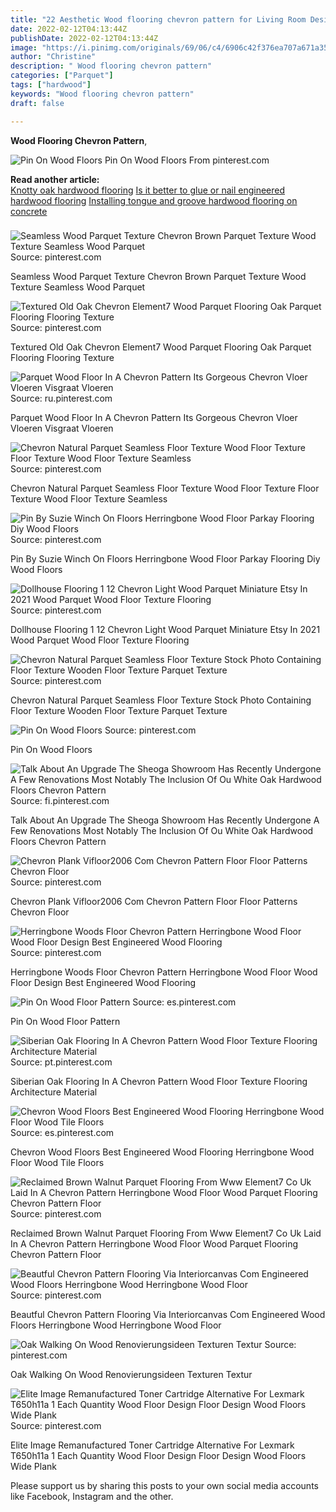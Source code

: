 ```yaml
---
title: "22 Aesthetic Wood flooring chevron pattern for Living Room Design"
date: 2022-02-12T04:13:44Z
publishDate: 2022-02-12T04:13:44Z
image: "https://i.pinimg.com/originals/69/06/c4/6906c42f376ea707a671a357943c0b3e.jpg"
author: "Christine"
description: " Wood flooring chevron pattern"
categories: ["Parquet"]
tags: ["hardwood"]
keywords: "Wood flooring chevron pattern"
draft: false

---
```

<!-- Head tag Code -->
**Wood Flooring Chevron Pattern**, 

![Pin On Wood Floors](https://i.pinimg.com/originals/60/27/08/602708dd730cfbd331e7c424a94e9335.jpg "Pin On Wood Floors")
Pin On Wood Floors From pinterest.com

**Read another article:**  
[Knotty oak hardwood flooring](/knotty-oak-hardwood-flooring/)
[Is it better to glue or nail engineered hardwood flooring](/is-it-better-to-glue-or-nail-engineered-hardwood-flooring/)
[Installing tongue and groove hardwood flooring on concrete](/installing-tongue-and-groove-hardwood-flooring-on-concrete/)




### 

 


![Seamless Wood Parquet Texture Chevron Brown Parquet Texture Wood Texture Seamless Wood Parquet](https://i.pinimg.com/originals/d1/0e/a3/d10ea30183ecc9682cab50e5e4e5e069.jpg "Seamless Wood Parquet Texture Chevron Brown Parquet Texture Wood Texture Seamless Wood Parquet")
Source: pinterest.com

Seamless Wood Parquet Texture Chevron Brown Parquet Texture Wood Texture Seamless Wood Parquet  

![Textured Old Oak Chevron Element7 Wood Parquet Flooring Oak Parquet Flooring Flooring Texture](https://i.pinimg.com/originals/8c/95/dc/8c95dc16d51350c14670038293596185.jpg "Textured Old Oak Chevron Element7 Wood Parquet Flooring Oak Parquet Flooring Flooring Texture")
Source: pinterest.com

Textured Old Oak Chevron Element7 Wood Parquet Flooring Oak Parquet Flooring Flooring Texture  

![Parquet Wood Floor In A Chevron Pattern Its Gorgeous Chevron Vloer Vloeren Visgraat Vloeren](https://i.pinimg.com/originals/fc/cb/9c/fccb9ca15d8ab8f1bdd4e048db9c6df9.jpg "Parquet Wood Floor In A Chevron Pattern Its Gorgeous Chevron Vloer Vloeren Visgraat Vloeren")
Source: ru.pinterest.com

Parquet Wood Floor In A Chevron Pattern Its Gorgeous Chevron Vloer Vloeren Visgraat Vloeren  

![Chevron Natural Parquet Seamless Floor Texture Wood Floor Texture Floor Texture Wood Floor Texture Seamless](https://i.pinimg.com/736x/81/08/59/810859504ee784c166c45decb16628e9.jpg "Chevron Natural Parquet Seamless Floor Texture Wood Floor Texture Floor Texture Wood Floor Texture Seamless")
Source: pinterest.com

Chevron Natural Parquet Seamless Floor Texture Wood Floor Texture Floor Texture Wood Floor Texture Seamless  

![Pin By Suzie Winch On Floors Herringbone Wood Floor Parkay Flooring Diy Wood Floors](https://i.pinimg.com/originals/3f/13/bc/3f13bcc109730a61be38b2ad2d11aabe.jpg "Pin By Suzie Winch On Floors Herringbone Wood Floor Parkay Flooring Diy Wood Floors")
Source: pinterest.com

Pin By Suzie Winch On Floors Herringbone Wood Floor Parkay Flooring Diy Wood Floors  

![Dollhouse Flooring 1 12 Chevron Light Wood Parquet Miniature Etsy In 2021 Wood Parquet Wood Floor Texture Flooring](https://i.pinimg.com/originals/73/85/10/7385107825a97aabcbbdea9d5e76d365.jpg "Dollhouse Flooring 1 12 Chevron Light Wood Parquet Miniature Etsy In 2021 Wood Parquet Wood Floor Texture Flooring")
Source: pinterest.com

Dollhouse Flooring 1 12 Chevron Light Wood Parquet Miniature Etsy In 2021 Wood Parquet Wood Floor Texture Flooring  

![Chevron Natural Parquet Seamless Floor Texture Stock Photo Containing Floor Texture Wooden Floor Texture Parquet Texture](https://i.pinimg.com/originals/b3/14/25/b314252e81a3b24c020f4d18a54d626b.jpg "Chevron Natural Parquet Seamless Floor Texture Stock Photo Containing Floor Texture Wooden Floor Texture Parquet Texture")
Source: pinterest.com

Chevron Natural Parquet Seamless Floor Texture Stock Photo Containing Floor Texture Wooden Floor Texture Parquet Texture  

![Pin On Wood Floors](https://i.pinimg.com/originals/60/27/08/602708dd730cfbd331e7c424a94e9335.jpg "Pin On Wood Floors")
Source: pinterest.com

Pin On Wood Floors  

![Talk About An Upgrade The Sheoga Showroom Has Recently Undergone A Few Renovations Most Notably The Inclusion Of Ou White Oak Hardwood Floors Chevron Pattern](https://i.pinimg.com/originals/75/e6/ce/75e6ce38c1208ffd84d264edfa838ca0.jpg "Talk About An Upgrade The Sheoga Showroom Has Recently Undergone A Few Renovations Most Notably The Inclusion Of Ou White Oak Hardwood Floors Chevron Pattern")
Source: fi.pinterest.com

Talk About An Upgrade The Sheoga Showroom Has Recently Undergone A Few Renovations Most Notably The Inclusion Of Ou White Oak Hardwood Floors Chevron Pattern  

![Chevron Plank Vifloor2006 Com Chevron Pattern Floor Floor Patterns Chevron Floor](https://i.pinimg.com/originals/5f/1e/7d/5f1e7d408251c5b759f17c2c29622444.jpg "Chevron Plank Vifloor2006 Com Chevron Pattern Floor Floor Patterns Chevron Floor")
Source: pinterest.com

Chevron Plank Vifloor2006 Com Chevron Pattern Floor Floor Patterns Chevron Floor  

![Herringbone Woods Floor Chevron Pattern Herringbone Wood Floor Wood Floor Design Best Engineered Wood Flooring](https://i.pinimg.com/originals/df/d5/61/dfd56164c6a168face3326a3673d1eea.jpg "Herringbone Woods Floor Chevron Pattern Herringbone Wood Floor Wood Floor Design Best Engineered Wood Flooring")
Source: pinterest.com

Herringbone Woods Floor Chevron Pattern Herringbone Wood Floor Wood Floor Design Best Engineered Wood Flooring  

![Pin On Wood Floor Pattern](https://i.pinimg.com/originals/e0/c9/e3/e0c9e3ea7b9c4f252aff2b4afa254f3b.jpg "Pin On Wood Floor Pattern")
Source: es.pinterest.com

Pin On Wood Floor Pattern  

![Siberian Oak Flooring In A Chevron Pattern Wood Floor Texture Flooring Architecture Material](https://i.pinimg.com/originals/81/11/3f/81113f822edd0f3fad06904aa922454a.png "Siberian Oak Flooring In A Chevron Pattern Wood Floor Texture Flooring Architecture Material")
Source: pt.pinterest.com

Siberian Oak Flooring In A Chevron Pattern Wood Floor Texture Flooring Architecture Material  

![Chevron Wood Floors Best Engineered Wood Flooring Herringbone Wood Floor Wood Tile Floors](https://i.pinimg.com/originals/5a/ee/af/5aeeafc8c7e513dbb939f13e40bf6fee.jpg "Chevron Wood Floors Best Engineered Wood Flooring Herringbone Wood Floor Wood Tile Floors")
Source: es.pinterest.com

Chevron Wood Floors Best Engineered Wood Flooring Herringbone Wood Floor Wood Tile Floors  

![Reclaimed Brown Walnut Parquet Flooring From Www Element7 Co Uk Laid In A Chevron Pattern Herringbone Wood Floor Wood Parquet Flooring Chevron Pattern Floor](https://i.pinimg.com/originals/8f/da/b8/8fdab8786370ab3e1f36222cf4c35150.jpg "Reclaimed Brown Walnut Parquet Flooring From Www Element7 Co Uk Laid In A Chevron Pattern Herringbone Wood Floor Wood Parquet Flooring Chevron Pattern Floor")
Source: pinterest.com

Reclaimed Brown Walnut Parquet Flooring From Www Element7 Co Uk Laid In A Chevron Pattern Herringbone Wood Floor Wood Parquet Flooring Chevron Pattern Floor  

![Beautful Chevron Pattern Flooring Via Interiorcanvas Com Engineered Wood Floors Herringbone Wood Herringbone Wood Floor](https://i.pinimg.com/originals/a6/f8/a0/a6f8a0891627dfaeba43464d562f2b52.jpg "Beautful Chevron Pattern Flooring Via Interiorcanvas Com Engineered Wood Floors Herringbone Wood Herringbone Wood Floor")
Source: pinterest.com

Beautful Chevron Pattern Flooring Via Interiorcanvas Com Engineered Wood Floors Herringbone Wood Herringbone Wood Floor  

![Oak Walking On Wood Renovierungsideen Texturen Textur](https://i.pinimg.com/originals/f3/71/85/f37185d195d0f9b3101c42ed4deb66a2.jpg "Oak Walking On Wood Renovierungsideen Texturen Textur")
Source: pinterest.com

Oak Walking On Wood Renovierungsideen Texturen Textur  

![Elite Image Remanufactured Toner Cartridge Alternative For Lexmark T650h11a 1 Each Quantity Wood Floor Design Floor Design Wood Floors Wide Plank](https://i.pinimg.com/originals/69/06/c4/6906c42f376ea707a671a357943c0b3e.jpg "Elite Image Remanufactured Toner Cartridge Alternative For Lexmark T650h11a 1 Each Quantity Wood Floor Design Floor Design Wood Floors Wide Plank")
Source: pinterest.com

Elite Image Remanufactured Toner Cartridge Alternative For Lexmark T650h11a 1 Each Quantity Wood Floor Design Floor Design Wood Floors Wide Plank  

Please support us by sharing this posts to your own social media accounts like Facebook, Instagram and the other.

